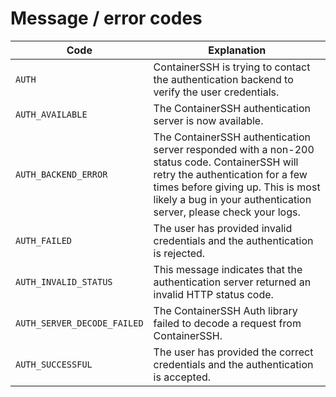 # Message / error codes

| Code | Explanation |
|------|-------------|
| `AUTH` | ContainerSSH is trying to contact the authentication backend to verify the user credentials. |
| `AUTH_AVAILABLE` | The ContainerSSH authentication server is now available. |
| `AUTH_BACKEND_ERROR` | The ContainerSSH authentication server responded with a non-200 status code. ContainerSSH will retry the authentication for a few times before giving up. This is most likely a bug in your authentication server, please check your logs. |
| `AUTH_FAILED` | The user has provided invalid credentials and the authentication is rejected. |
| `AUTH_INVALID_STATUS` | This message indicates that the authentication server returned an invalid HTTP status code. |
| `AUTH_SERVER_DECODE_FAILED` | The ContainerSSH Auth library failed to decode a request from ContainerSSH. |
| `AUTH_SUCCESSFUL` | The user has provided the correct credentials and the authentication is accepted. |


